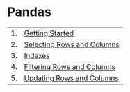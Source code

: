 # Pandas
<table>
  <tr>
    <td>1.</td>
    <td><a href="1-GettingStarted.ipynb">Getting Started</a></td>
  </tr>
  <tr>
    <td>2.</td>
    <td><a href="2-selectingRowsAndColumns.ipynb">Selecting Rows and Columns</a></td>
  </tr>
  <tr>
    <td>3.</td>
    <td><a href="3-Indexes.ipynb">Indexes</a></td>
  </tr>
  <tr>
    <td>4.</td>
    <td><a href="4-Filtering.ipynb">Filtering Rows and Columns</a></td>
  </tr>
  <tr>
    <td>5.</td>
    <td><a href="5-UpdatingRowsAndColumns.ipynb">Updating Rows and Columns</a></td>
  </tr>
</table>

